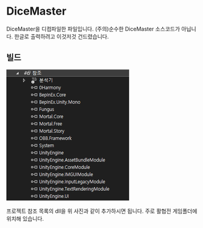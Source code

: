 # DiceMaster
DiceMaster을 디컴파일한 파일입니다.
(주의)순수한 DiceMaster 소스코드가 아닙니다. 
한글로 출력하려고 이것저것 건드렸습니다.


## 빌드
![참조](https://github.com/ini2321/DiceMaster/blob/master/Reference.png)

프로젝트 참조 목록의 dll을 위 사진과 같이 추가하시면 됩니다. 
주로 활협전 게임폴더에 위치해 있습니다.
